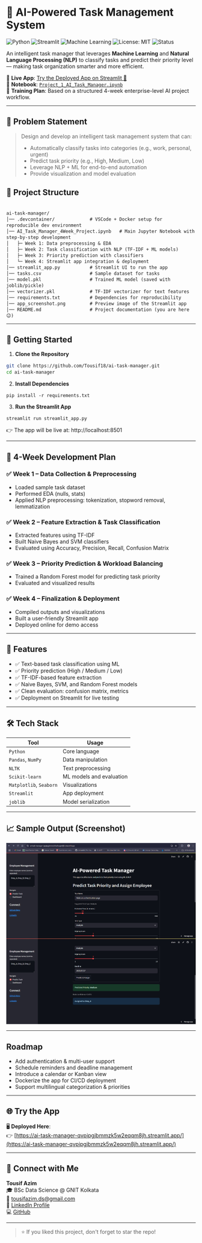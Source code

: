 # 🧠 AI-Powered Task Management System
![Python](https://img.shields.io/badge/Python-3.9-blue.svg)
![Streamlit](https://img.shields.io/badge/Framework-Streamlit-red)
![Machine Learning](https://img.shields.io/badge/ML-ScikitLearn-orange)
![License: MIT](https://img.shields.io/badge/License-MIT-green.svg)
![Status](https://img.shields.io/badge/Status-Deployed-brightgreen)

An intelligent task manager that leverages **Machine Learning** and **Natural Language Processing (NLP)** to classify tasks and predict their priority level — making task organization smarter and more efficient.

🔗 **Live App**: [Try the Deployed App on Streamlit 🚀](https://ai-task-manager-qvpipgjbmmzk5w2eqqm8jh.streamlit.app/)  
📂 **Notebook**: [`Project_1_AI_Task_Manager.ipynb`](./AI_Powered_Task_Management_System_(1).ipynb)  
📘 **Training Plan**: Based on a structured 4-week enterprise-level AI project workflow.

---

## 🧩 Problem Statement

> Design and develop an intelligent task management system that can:
> - Automatically classify tasks into categories (e.g., work, personal, urgent)
> - Predict task priority (e.g., High, Medium, Low)
> - Leverage NLP + ML for end-to-end automation
> - Provide visualization and model evaluation

## 📂 Project Structure

```

ai-task-manager/
│── .devcontainer/             # VSCode + Docker setup for reproducible dev environment
│── AI_Task_Manager_4Week_Project.ipynb   # Main Jupyter Notebook with step-by-step development
│   ├─ Week 1: Data preprocessing & EDA
│   ├─ Week 2: Task classification with NLP (TF-IDF + ML models)
│   ├─ Week 3: Priority prediction with classifiers
│   └─ Week 4: Streamlit app integration & deployment
│── streamlit_app.py           # Streamlit UI to run the app
│── tasks.csv                  # Sample dataset for tasks
│── model.pkl                  # Trained ML model (saved with joblib/pickle)
│── vectorizer.pkl             # TF-IDF vectorizer for text features
│── requirements.txt           # Dependencies for reproducibility
│── app_screenshot.png         # Preview image of the Streamlit app
│── README.md                  # Project documentation (you are here 😉)
```

---
## 🚀 Getting Started

1. **Clone the Repository**
```bash
git clone https://github.com/Tousif18/ai-task-manager.git
cd ai-task-manager
```
2. **Install Dependencies**
```
pip install -r requirements.txt
```
3. **Run the Streamlit App**
```
streamlit run streamlit_app.py
```
👉 The app will be live at: http://localhost:8501

---

## 📅 4-Week Development Plan

### ✅ Week 1 – Data Collection & Preprocessing
- Loaded sample task dataset
- Performed EDA (nulls, stats)
- Applied NLP preprocessing: tokenization, stopword removal, lemmatization

### ✅ Week 2 – Feature Extraction & Task Classification
- Extracted features using TF-IDF
- Built Naive Bayes and SVM classifiers
- Evaluated using Accuracy, Precision, Recall, Confusion Matrix

### ✅ Week 3 – Priority Prediction & Workload Balancing
- Trained a Random Forest model for predicting task priority
- Evaluated and visualized results

### ✅ Week 4 – Finalization & Deployment
- Compiled outputs and visualizations
- Built a user-friendly Streamlit app
- Deployed online for demo access

---

## 🚀 Features

- ✅ Text-based task classification using ML
- ✅ Priority prediction (High / Medium / Low)
- ✅ TF-IDF-based feature extraction
- ✅ Naive Bayes, SVM, and Random Forest models
- ✅ Clean evaluation: confusion matrix, metrics
- ✅ Deployment on Streamlit for live testing

---

## 🛠️ Tech Stack

| Tool | Usage |
|------|-------|
| `Python` | Core language |
| `Pandas`, `NumPy` | Data manipulation |
| `NLTK` | Text preprocessing |
| `Scikit-learn` | ML models and evaluation |
| `Matplotlib`, `Seaborn` | Visualizations |
| `Streamlit` | App deployment |
| `joblib` | Model serialization |

---

## 📈 Sample Output (Screenshot)

![AI Task Manager App](./app_screenshot.png)


---
##  Roadmap

- Add authentication & multi-user support  
- Schedule reminders and deadline management  
- Introduce a calendar or Kanban view  
- Dockerize the app for CI/CD deployment  
- Support multilingual categorization & priorities
---

## 🌐 Try the App

🖥️ **Deployed Here**:  
👉 [https://ai-task-manager-qvpipgjbmmzk5w2eqqm8jh.streamlit.app/](https://ai-task-manager-qvpipgjbmmzk5w2eqqm8jh.streamlit.app/)

---

## 🤝 Connect with Me

**Tousif Azim**  
🎓 BSc Data Science @ GNIT Kolkata  
📧 tousifazim.ds@gmail.com  
🔗 [LinkedIn Profile](https://www.linkedin.com/in/tousifazim)  
💻 [GitHub](https://github.com/Tousif18)

---

> ⭐ If you liked this project, don't forget to star the repo!
